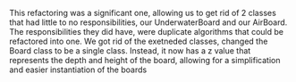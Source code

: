 This refactoring was a significant one, allowing us to get rid of 2 classes that had little to no responsibilities, our UnderwaterBoard and our AirBoard. The responsibilities they did have, were duplicate algorithms that could be refactored into one. We got rid of the exetneded classes, changed the Board class to be a single class. Instead, it now has a z value that represents the depth and height of the board, allowing for a simplification and easier instantiation of the boards
